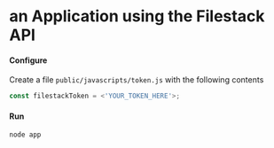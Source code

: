 # an Application using the Filestack API

#### Configure 

Create a file `public/javascripts/token.js` with the following contents

```javascript
const filestackToken = <'YOUR_TOKEN_HERE'>;
```

#### Run
`node app` 
